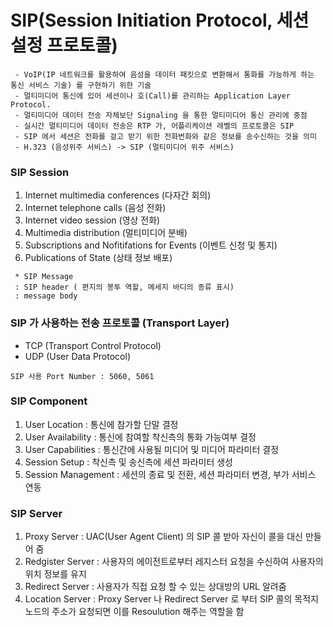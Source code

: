 # SIP(Session Initiation Protocol, 세션 설정 프로토콜)

```
 - VoIP(IP 네트워크를 활용하여 음성을 데이터 패킷으로 변환해서 통화를 가능하게 하는 통신 서비스 기술) 를 구현하기 위한 기술
 - 멀티미디어 통신에 있어 세션이나 호(Call)를 관리하는 Application Layer Protocol.
 - 멀티미디어 데이터 전송 자체보단 Signaling 을 통한 멀티미디어 통신 관리에 중점
 - 실시간 멀티미디어 데이터 전송은 RTP 가, 어플리케이션 레벨의 프로토콜은 SIP
 - SIP 에서 세션은 전화를 걸고 받기 위한 전화번화와 같은 정보를 송수신하는 것을 의미
 - H.323 (음성위주 서비스) -> SIP (멀티미디어 위주 서비스)
```

### SIP Session
1. Internet multimedia conferences (다자간 회의)
2. Internet telephone calls (음성 전화)
3. Internet video session (영상 전화)
4. Multimedia distribution (멀티미디어 분배)
5. Subscriptions and Nofitifations for Events (이벤트 신청 및 통지)
6. Publications of State (상태 정보 배포)

```
 * SIP Message  
 : SIP header ( 편지의 봉투 역할, 메세지 바디의 종류 표시)
 : message body 

```
### SIP 가 사용하는 전송 프로토콜 (Transport Layer) 
- TCP (Transport Control Protocol)
- UDP (User Data Protocol)

`SIP 사용 Port Number : 5060, 5061`

### SIP Component 
1. User Location : 통신에 참가할 단말 결정
2. User Availability : 통신에 참여할 착신측의 통화 가능여부 결정
3. User Capabilities : 통신간에 사용될 미디어 및 미디어 파라미터 결정
4. Session Setup : 착신측 및 송신측에 세션 파라미터 생성
5. Session Management : 세션의 종료 및 전환, 세션 파라미터 변경, 부가 서비스 연동

### SIP Server
1. Proxy Server : UAC(User Agent Client) 의 SIP 콜 받아 자신이 콜을 대신 만들어 줌
2. Redgister Server : 사용자의 에이전트로부터 레지스터 요청을 수신하여 사용자의 위치 정보를 유지
3. Redirect Server : 사용자가 직접 요청 할 수 있는 상대방의 URL 알려줌
4. Location Server : Proxy Server 나 Redirect Server 로 부터 SIP 콜의 목적지 노드의 주소가 요청되면 이를 Resoulution 해주는 역할을 함








